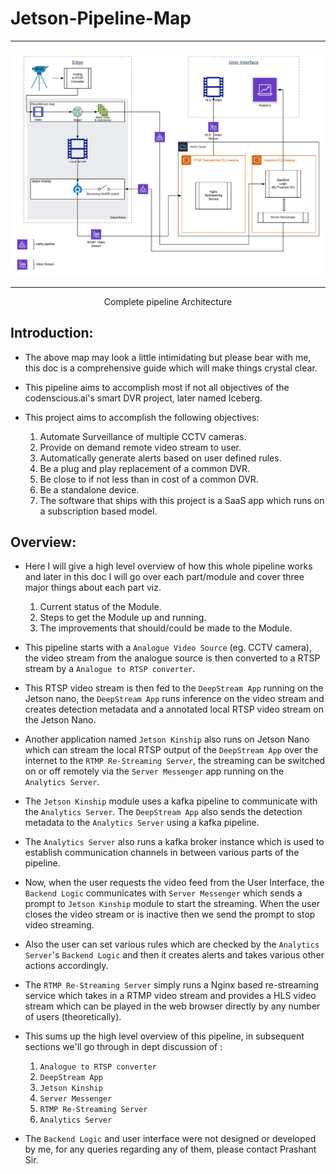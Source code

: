 # Jetson-Pipeline-Map
<hr></hr>

![img](./data/Jetson_video_pipeline.png)
<hr></hr>
<p align="center">Complete pipeline Architecture</p>


## Introduction:

* The above map may look a little intimidating but please bear with me, this doc is a comprehensive guide which will make things crystal clear.

* This pipeline aims to accomplish most if not all objectives of the codenscious.ai's smart DVR project, later named Iceberg.

* This project aims to accomplish the following objectives:
    1. Automate Surveillance of multiple CCTV cameras.
    2. Provide on demand remote video stream to user.
    3. Automatically generate alerts based on user defined rules.
    4. Be a plug and play replacement of a common DVR.
    5. Be close to if not less than in cost of a common DVR.
    6. Be a standalone device.
    7. The software that ships with this project is a SaaS app which runs on a subscription based model.

## Overview:

* Here I will give a high level overview of how this whole pipeline works and later in this doc I will go over each part/module and cover three major things about each part viz.
    1. Current status of the Module.
    2. Steps to get the Module up and running.
    3. The improvements that should/could be made to the Module.

* This pipeline starts with a `Analogue Video Source` (eg. CCTV camera), 
the video stream from the analogue source is then converted to a RTSP stream by a `Analogue to RTSP converter`.

* This RTSP video stream is then fed to the `DeepStream App` running on the Jetson nano, the `DeepStream App` runs inference on the video stream and creates detection metadata and a annotated local RTSP video stream on the Jetson Nano.

* Another application named `Jetson Kinship` also runs on Jetson Nano which can stream the local RTSP output of the `DeepStream App` over the internet to the `RTMP Re-Streaming Server`, the streaming can be switched on or off remotely via the `Server Messenger` app running on the `Analytics Server`.

* The `Jetson Kinship` module uses a kafka pipeline to communicate with the `Analytics Server`. The `DeepStream App` also sends the detection metadata to the `Analytics Server` using a kafka pipeline.

* The `Analytics Server` also runs a kafka broker instance which is used to establish communication channels in between various parts of the pipeline.

* Now, when the user requests the video feed from the User Interface, the `Backend Logic` communicates with `Server Messenger` which sends a prompt to `Jetson Kinship` module to start the streaming. When the user closes the video stream or is inactive then we send the prompt to stop video streaming.

* Also the user can set various rules which are checked by the `Analytics Server`'s `Backend Logic` and then it creates alerts and takes various other actions accordingly.

* The `RTMP Re-Streaming Server` simply runs a Nginx based re-streaming service which takes in a RTMP video stream and provides a HLS video stream which can be played in the web browser directly by any number of users (theoretically).

* This sums up the high level overview of this pipeline, in subsequent sections we'll go through in dept discussion of :
    1. `Analogue to RTSP converter`
    2.  `DeepStream App`
    3.  `Jetson Kinship`
    4. `Server Messenger`
    5. `RTMP Re-Streaming Server`
    6. `Analytics Server`

* The `Backend Logic` and user interface were not designed or developed by me, for any queries regarding any of them, please contact Prashant Sir.

